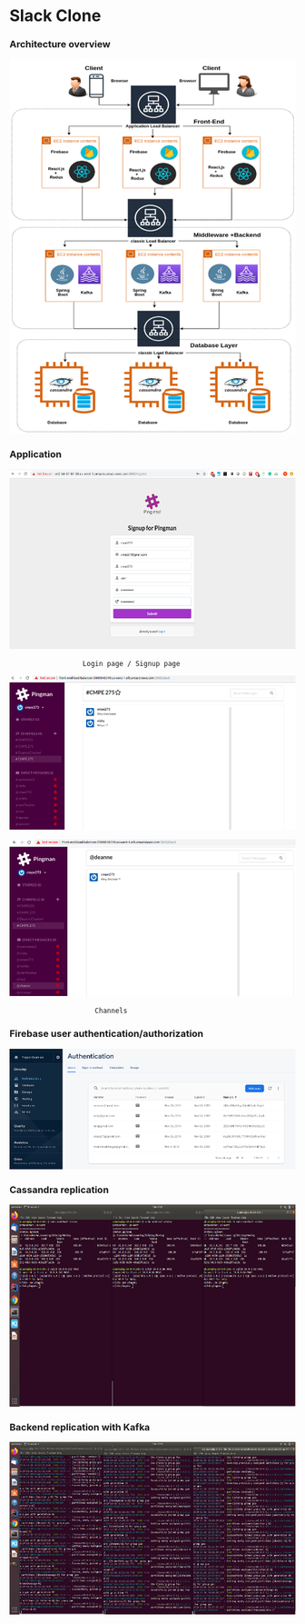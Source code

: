 # Slack Clone 

### Architecture overview

![Alt text](Picture1.png?raw=true "Architecture")

### Application

![Alt text](Picture2.png?raw=true "Architecture")

                      Login page / Signup page

![Alt text](Picture3.png?raw=true "Architecture")

![Alt text](Picture4.png?raw=true "Architecture")

                         Channels

### Firebase user authentication/authorization

![Alt text](Picture5.png?raw=true "Architecture")


### Cassandra replication
  
![Alt text](Picture6.png?raw=true "Architecture")

### Backend replication with Kafka

![Alt text](Picture7.png?raw=true "Architecture")
